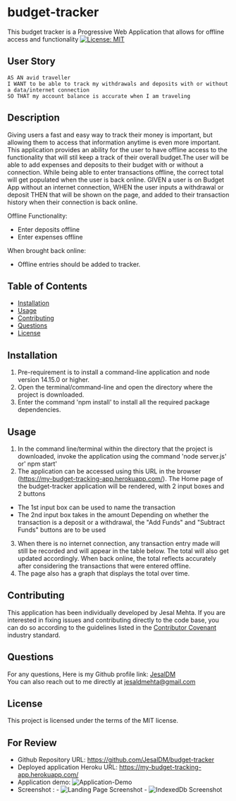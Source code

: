 # budget-tracker
This budget tracker is a Progressive Web Application that allows for offline access and functionality 
[![License: MIT](https://img.shields.io/badge/License-MIT-yellow.svg)](https://opensource.org/licenses/MIT)

## User Story
```
AS AN avid traveller
I WANT to be able to track my withdrawals and deposits with or without a data/internet connection
SO THAT my account balance is accurate when I am traveling
```
## Description

Giving users a fast and easy way to track their money is important, but allowing them to access that information anytime is even more important. This application provides an ability for the user to have offline access to the functionality that will stil keep a track of their overall budget.The user will be able to add expenses and deposits to their budget with or without a connection. While being able to enter transactions offline, the correct total will get populated when the user is back online.
GIVEN a user is on Budget App without an internet connection, WHEN the user inputs a withdrawal or deposit
THEN that will be shown on the page, and added to their transaction history when their connection is back online.

Offline Functionality:
  * Enter deposits offline
  * Enter expenses offline

When brought back online:
  * Offline entries should be added to tracker.

## Table of Contents
* [Installation](#installation)
* [Usage](#usage)
* [Contributing](#contributing)
* [Questions](#questions)
* [License](#license)

## Installation
1. Pre-requirement is to install a command-line application and node version 14.15.0 or higher.
2. Open the terminal/command-line and open the directory where the project is downloaded. 
3. Enter the command 'npm install' to install all the required package dependencies.

## Usage
1. In the command line/terminal within the directory that the project is downloaded, invoke the application using the command 'node server.js' or' npm start' 
2. The application can be accessed using this URL in the browser (https://my-budget-tracking-app.herokuapp.com/). The Home page of the budget-tracker application will be rendered, with 2 input boxes and 2 buttons
  - The 1st input box can be used to name the transaction
  - The 2nd input box takes in the amount 
Depending on whether the transaction is a deposit or a withdrawal, the "Add Funds" and "Subtract Funds" buttons are to be used
3. When there is no internet connection, any transaction entry made will still be recorded and will appear in the table below. The total will also get updated accordingly. When back online, the total reflects accurately after considering the transactions that were entered offline.
4. The page also has a graph that displays the total over time. 

## Contributing
This application has been individually developed by Jesal Mehta. If you are interested in fixing issues and contributing directly to the code base, you can do so according to the guidelines listed in the [Contributor Covenant](https://www.contributor-covenant.org/) industry standard.

## Questions
For any questions,
Here is my Github profile link: [JesalDM](https://github.com/JesalDM)  
You can also reach out to me directly at [jesaldmehta@gmail.com](mailto:jesaldmehta@gmail.com)

## License
This project is licensed under the terms of the MIT license.

## For Review
* Github Repository URL: https://github.com/JesalDM/budget-tracker
* Deployed application Heroku URL: https://my-budget-tracking-app.herokuapp.com/
* Application demo: ![Application-Demo](./public/images/budget-tracker-demo.gif)
* Screenshot :
      - ![Landing Page Screenshot](./public/images/budget-tracker_screeshot.png)
      - ![IndexedDb Screenshot](./public/images/budget-tracker_IndexedDB-screenshot.png)